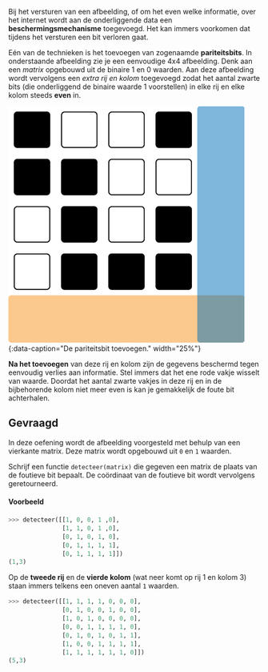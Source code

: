 Bij het versturen van een afbeelding, of om het even welke informatie, over het internet wordt aan de onderliggende data een **beschermingsmechanisme** toegevoegd. Het kan immers voorkomen dat tijdens het versturen een bit verloren gaat. 

Eén van de technieken is het toevoegen van zogenaamde **pariteitsbits**. In onderstaande afbeelding zie je een eenvoudige 4x4 afbeelding. Denk aan een *matrix* opgebouwd uit de binaire 1 en 0 waarden. Aan deze afbeelding wordt vervolgens een *extra rij en kolom* toegevoegd zodat het aantal zwarte bits (die onderliggend de binaire waarde 1 voorstellen) in elke rij en elke kolom steeds **even** in.

![De pariteitsbit toevoegen.](media/image.png "De pariteitsbit toevoegen."){:data-caption="De pariteitsbit toevoegen." width="25%"}

**Na het toevoegen** van deze rij en kolom zijn de gegevens beschermd tegen eenvoudig verlies aan informatie. Stel immers dat het ene rode vakje wisselt van waarde. Doordat het aantal zwarte vakjes in deze rij en in de bijbehorende kolom niet meer even is kan je gemakkelijk de foute bit achterhalen.

## Gevraagd
In deze oefening wordt de afbeelding voorgesteld met behulp van een vierkante matrix. Deze matrix wordt opgebouwd uit `0` en `1` waarden. 

Schrijf een functie `detecteer(matrix)` die gegeven een matrix de plaats van de foutieve bit bepaalt. De coördinaat van de foutieve bit wordt vervolgens geretourneerd.

#### Voorbeeld

```python
>>> detecteer([[1, 0, 0, 1 ,0],
               [1, 1, 0, 1 ,0],
               [0, 1, 0, 1, 0],
               [0, 1, 1, 1, 1],
               [0, 1, 1, 1, 1]])
(1,3)
```
Op de **tweede rij** en de **vierde kolom** (wat neer komt op rij 1 en kolom 3) staan immers telkens een oneven aantal `1` waarden.

```python
>>> detecteer([[1, 1, 1, 1, 0, 0, 0], 
               [0, 1, 0, 0, 1, 0, 0], 
               [1, 0, 1, 0, 0, 0, 0], 
               [0, 0, 1, 1, 1, 1, 0], 
               [0, 1, 0, 1, 0, 1, 1], 
               [1, 0, 0, 1, 1, 1, 1], 
               [1, 1, 1, 1, 1, 1, 0]])
(5,3)
```